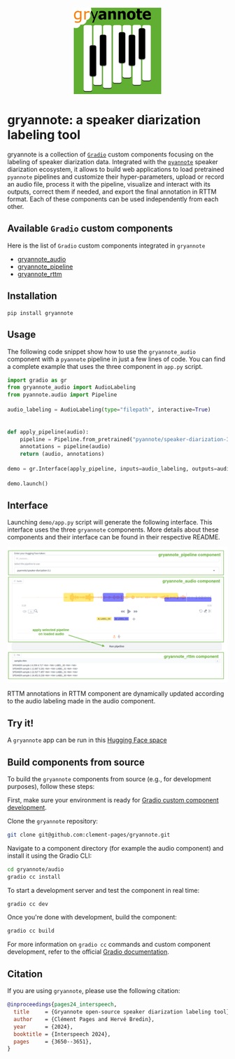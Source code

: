 <p align="center">
  <img src="https://github.com/clement-pages/gryannote/blob/main/docs/assets/logo-gryannote.png?raw=true" alt="gryannote logo" width="200">
<p>

# gryannote: a  speaker diarization labeling tool

gryannote is a collection of [`Gradio`](https://www.gradio.app/) custom components focusing on the labeling of speaker diarization data. Integrated with the [`pyannote`](https://github.com/pyannote/pyannote-audio) speaker diarization ecosystem, it allows to build web applications to load pretrained `pyannote` pipelines and customize their hyper-parameters, upload or record an audio file, process it with the pipeline, visualize and interact with its outputs, correct them if needed, and export the final annotation in RTTM format. Each of these components can be used independently from each other.

## Available `Gradio` custom components

Here is the list of `Gradio` custom components integrated in `gryannote`

- [gryannote_audio](https://github.com/clement-pages/gryannote/tree/main/gryannote/audio/README.md)
- [gryannote_pipeline](https://github.com/clement-pages/gryannote/tree/main/gryannote/pipeline/README.md)
- [gryannote_rttm](https://github.com/clement-pages/gryannote/tree/main/gryannote/rttm/README.md)

## Installation

```shell
pip install gryannote
```

## Usage

The following code snippet show how to use the `gryannote_audio` component with a `pyannote` pipeline in just a few lines of code. You can find a complete example that uses the three component
in `app.py` script.

```python
import gradio as gr
from gryannote_audio import AudioLabeling
from pyannote.audio import Pipeline

audio_labeling = AudioLabeling(type="filepath", interactive=True)


def apply_pipeline(audio):
    pipeline = Pipeline.from_pretrained("pyannote/speaker-diarization-3.1")
    annotations = pipeline(audio)
    return (audio, annotations)

demo = gr.Interface(apply_pipeline, inputs=audio_labeling, outputs=audio_labeling)

demo.launch()
```

## Interface

Launching `demo/app.py` script will generate the following interface. This interface uses the three `gryannote` components. More details about these components and their interface can be found
in their respective README.

![](https://github.com/clement-pages/gryannote/blob/main/docs/assets/gryannote_interface.png?raw=1)

RTTM annotations in RTTM component are dynamically updated according to the audio labeling made in the audio component.

## Try it!

A `gryannote` app can be run in this [Hugging Face space](https://huggingface.co/spaces/clement-pages/gryannote)

## Build components from source

To build the `gryannote` components from source (e.g., for development purposes), follow these steps:

First, make sure your environment is ready for [Gradio custom component development](https://www.gradio.app/guides/custom-components-in-five-minutes#installation).

Clone the `gryannote` repository:
```bash
git clone git@github.com:clement-pages/gryannote.git
```
Navigate to a component directory (for example the audio component) and install it using the Gradio CLI:
```bash
cd gryannote/audio
gradio cc install
```
To start a development server and test the component in real time:
```bash
gradio cc dev
```
Once you're done with development, build the component:
```bash
gradio cc build
```

For more information on `gradio cc` commands and custom component development, refer to the official [Gradio documentation](https://www.gradio.app/guides/custom-components-in-five-minutes).


## Citation

If you are using `gryannote`, please use the following citation:

```bibtex
@inproceedings{pages24_interspeech,
  title     = {Gryannote open-source speaker diarization labeling tool},
  author    = {Clément Pages and Hervé Bredin},
  year      = {2024},
  booktitle = {Interspeech 2024},
  pages     = {3650--3651},
}
```
